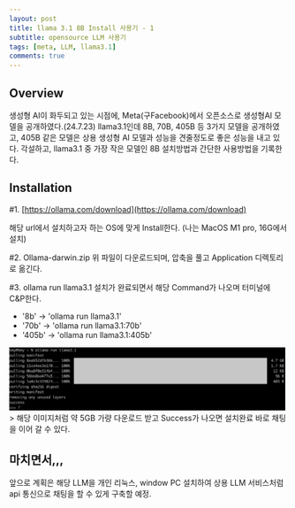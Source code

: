 ```yaml
---
layout: post
title: llama 3.1 8B Install 사용기 - 1
subtitle: opensource LLM 사용기
tags: [meta, LLM, llama3.1]
comments: true
---
```


## Overview
생성형 AI이 화두되고 있는 시점에, Meta(구Facebook)에서 오픈소스로 생성형AI 모델을 공개하였다.(24.7.23)
llama3.1인데 8B, 70B, 405B 등 3가지 모델을 공개하였고, 405B 같은 모델은 상용 생성형 AI 모델과 성능을 견줄정도로 좋은 성능을 내고 있다.
각설하고, llama3.1 중 가장 작은 모델인 8B 설치방법과 간단한 사용방법을 기록한다.

## Installation

#1. [https://ollama.com/download](https://ollama.com/download)

해당 url에서 설치하고자 하는 OS에 맞게 Install한다.
(나는 MacOS M1 pro, 16G에서 설치)

#2. Ollama-darwin.zip
   위 파일이 다운로드되며, 압축을 풀고 Application 디렉토리로 옮긴다.

#3. ollama run llama3.1
   설치가 완료되면서 해당 Command가 나오며 터미널에 C&P한다.
- '8b' -> 'ollama run llama3.1'
- '70b' -> 'ollama run llama3.1:70b'
- '405b' -> 'ollama run llama3.1:405b'
  
<img src="../assets/img/llama3.1.png"  width="500px"/>
> 해당 이미지처럼 약 5GB 가량 다운로드 받고 Success가 나오면 설치완료
바로 채팅을 이어 갈 수 있다.

## 마치면서,,,
앞으로 계획은 해당 LLM을 개인 리눅스, window PC 설치하여 상용 LLM 서비스처럼 api 통신으로 채팅을 할 수 있게 구축할 예정.